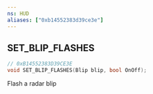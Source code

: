 ```yaml
---
ns: HUD
aliases: ["0xb14552383d39ce3e"]
---
```

## SET_BLIP_FLASHES

```c
// 0xB14552383D39CE3E
void SET_BLIP_FLASHES(Blip blip, bool OnOff);
```

Flash a radar blip


